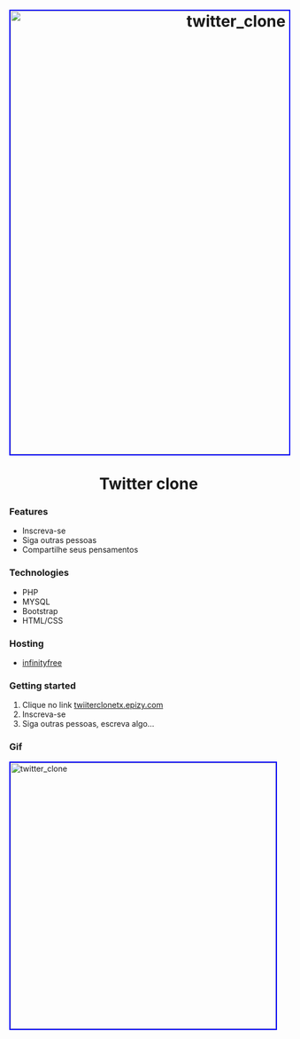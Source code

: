 <h1 align="center">
<br>
  <img src="https://drivertx.s3-sa-east-1.amazonaws.com/home_twiiter.png" alt="twitter_clone" width="800" style="border:2px solid blue;">
<br>
<br>
Twitter clone
</h1>


###  __Features__  
  * Inscreva-se
  * Siga outras pessoas
  * Compartilhe seus pensamentos
  

###  __Technologies__
* PHP
* MYSQL
* Bootstrap
* HTML/CSS


###  __Hosting__
* [infinityfree](https://infinityfree.net/)

  
###  __Getting started__
1. Clique no link [twiiterclonetx.epizy.com](http://twitterclonetx.epizy.com/) <br>
2. Inscreva-se
3. Siga outras pessoas, escreva algo...

###  __Gif__
<img src="https://drivertx.s3-sa-east-1.amazonaws.com/home_twiiter.png" alt="twitter_clone" width="480" style="border:2px solid blue;">

